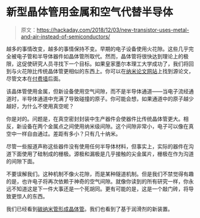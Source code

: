 # 新型晶体管用金属和空气代替半导体

> 原文：<https://hackaday.com/2018/12/03/new-transistor-uses-metal-and-air-instead-of-semiconductors/>

越多的事情改变，越多的事情保持不变。早期的电子设备使用火花隙。这些几乎完全被电子管和半导体器件如晶体管所取代。然而，晶体管将很快达到理论上的极限，这促使研究人员寻找下一个目标。如果皇家墨尔本理工大学成功了，我们将回到与火花隙比传统晶体管更相似的东西上。你可以在[纳米论文网站](https://pubs.acs.org/doi/10.1021/acs.nanolett.8b02849)上找到源论文，尽管文本在[付费墙](https://hackaday.com/2018/11/27/sci-hub-breaking-down-the-paywalls/)后面。

该晶体管使用金属，但新设备使用空气间隙，而不是半导体通道——当电子流经通道时，半导体通道中充满了导致碰撞的原子。你可能会想，如果通道中的原子越少越好，为什么不使用真空呢？

你是对的。问题是，在真空密封封装中生产器件会使器件比传统晶体管更大。相反，新设备在两个金属点之间使用纳米级间隙。这个间隙非常小，电子可以像在真空中一样自由通过。差距有多小？只有几十纳米。

尽管一些报道声称这些器件没有使用任何半导体材料，但事实上，实际的器件在沟道下面使用了硅制成的栅极。源极和漏极是几乎接触的尖金属片，栅极在作为沟道的间隙下面。

不要误解我们。这种机制不像火花隙，而是某种隧道机制。但是我们不禁觉得有趣的是，也许电子将再次依赖于神奇的空气间隙。就像你读到的所有研究一样，你永远不知道这是下一件大事还是一个死胡同。更有可能的是，这是一个敲门砖，将导致更惊人的东西。

我们已经看到[碳纳米管形成晶体管](https://hackaday.com/2016/09/04/carbon-nanotube-transistors-are-on-the-passing-lane/)。我们也看到了基于润滑剂的新装置。